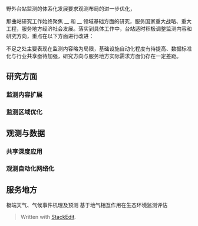 野外台站监测的体系化发展要求观测布局的进一步优化，

那曲站研究工作始终聚焦 __ 和 __ 领域基础方面的研究，服务国家重大战略、重大工程，服务地方经济社会发展。落实到具体工作中，台站适时积极调整监测内容和研究方向，重点在以下方面进行改进：

不足之处主要表现在监测内容略为局限，基础设施自动化程度有待提高、数据标准化与行业共享亟待加强，研究方向与服务地方实际需求方面仍存在一定差距。
## 研究方面
### 监测内容扩展
### 监测区域优化

## 观测与数据
### 共享深度应用
### 观测自动化网络化

## 服务地方
极端天气、气候事件机理及预测
基于地气相互作用在生态环境监测评估

> Written with [StackEdit](https://stackedit.io/).
<!--stackedit_data:
eyJoaXN0b3J5IjpbLTEwNjM1MDU1NDUsLTQyNzQ3MDAyMCwzOD
E3Mzk5NjEsLTkyNjYyMzk1NCwyMDg3MTMxNjc3LDI3NTM0OTA3
NywtOTY5NjAwMTQzLC0zNTU2MTEwNTcsLTExOTExMzEzNTksMT
c5NjQ5NTYzOCw3MzA5OTgxMTZdfQ==
-->